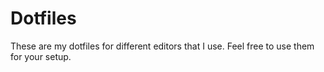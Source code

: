 # Dotfiles

These are my dotfiles for different editors that I use. Feel free to use them 
for your setup.
